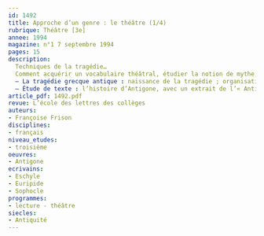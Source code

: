 ```yaml
---
id: 1492
title: Approche d’un genre : le théâtre (1/4)
rubrique: Théâtre [3e]
annee: 1994
magazine: n°1 7 septembre 1994
pages: 15
description: 
  Techniques de la tragédie…
  Comment acquérir un vocabulaire théâtral, étudier la notion de mythe, approcher la culture théâtrale et la diversité des textes de la tragédie antique ou classique…
  – La tragédie grecque antique : naissance de la tragédie ; organisation des concours tragiques ; structure d’une tragédie grecque ; l’organisation matérielle ; les auteurs tragiques grecs (Eschyle, Euripide, Sophocle) ; la tragédie latine
  – Étude de texte : l’histoire d’Antigone, avec un extrait de l’« Antigone » de Sophocle, des questions sur le texte et un corrigé
article_pdf: 1492.pdf
revue: L’école des lettres des collèges
auteurs:
- Françoise Frison
disciplines:
- français
niveau_etudes:
- troisième
oeuvres:
- Antigone
ecrivains:
- Eschyle
- Euripide
- Sophocle
programmes:
- lecture - théâtre
siecles:
- Antiquité
---
```

